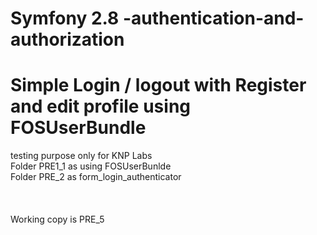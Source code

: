 # Symfony 2.8 -authentication-and-authorization  

# Simple Login / logout with Register and edit profile using  FOSUserBundle


testing purpose only for KNP Labs <br />
Folder PRE1_1 as using FOSUserBunlde <br />
Folder PRE_2 as form_login_authenticator <br />
<br />
<br />
<br />
Working copy is PRE_5
